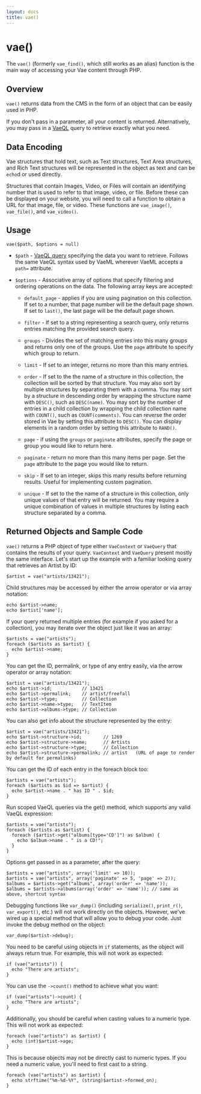 ```yaml
---
layout: docs
title: vae()
---
```


# vae()

The `vae()` (formerly `vae_find()`, which still works as an alias)
function is the main way of accessing your Vae content through PHP.

## Overview

`vae()` returns data from the CMS in the form of an object that can be
easily used in PHP.

If you don't pass in a parameter, all your content is returned.
Alternatively, you may pass in a [VaeQL](/vaeql/) query to retrieve
exactly what you need.

## Data Encoding

Vae structures that hold text, such as Text structures, Text Area
structures, and Rich Text structures will be represented in the object
as text and can be `echo`d or used directly.

Structures that contain Images, Video, or Files will contain an
identifying number that is used to refer to that image, video, or file.
Before these can be displayed on your website, you will need to call a
function to obtain a URL for that image, file, or video. These functions
are `vae_image()`, `vae_file()`, and `vae_video()`.

## Usage

`vae($path, $options = null)`

-   `$path` - [VaeQL query](/vaeql/) specifying the data you want
    to retrieve. Follows the same VaeQL syntax used by VaeML wherever
    VaeML accepts a `path=` attribute.

-   `$options` - Associative array of options that specify filtering and
    ordering operations on the data. The following array keys are
    accepted:

    -   `default_page` - applies if you are using pagination on
        this collection. If set to a number, that page number will be
        the default page shown. If set to `last()`, the last page will
        be the default page shown.

    -   `filter` - If set to a string representing a search query, only
        returns entries matching the provided search query.

    -   `groups` - Divides the set of matching entries into this many
        groups and returns only one of the groups. Use the `page`
        attribute to specify which group to return.

    -   `limit` - If set to an integer, returns no more than this
        many entries.

    -   `order` - If set to the the name of a structure in this
        collection, the collection will be sorted by that structure. You
        may also sort by multiple structures by separating them with
        a comma. You may sort by a structure in descending order by
        wrapping the structure name with `DESC()`, such as `DESC(name)`.
        You may sort by the number of entries in a child collection by
        wrapping the child collection name with `COUNT()`, such as
        `COUNT(comments)`. You can reverse the order stored in Vae by
        setting this attribute to `DESC()`. You can display elements in
        a random order by setting this attribute to `RAND()`.

    -   `page` - if using the `groups` or `paginate` attributes, specify
        the page or group you would like to return here.

    -   `paginate` - return no more than this many items per page. Set
        the `page` attribute to the page you would like to return.

    -   `skip` - If set to an integer, skips this many results before
        returning results. Useful for implementing custom pagination.

    -   `unique` - If set to the the name of a structure in this
        collection, only unique values of that entry will be returned.
        You may require a unique combination of values in multiple
        structures by listing each structure separated by a comma.

## Returned Objects and Sample Code

`vae()` returns a PHP object of type either `VaeContext` or `VaeQuery`
that contains the results of your query. `VaeContext` and `VaeQuery`
present mostly the same interface. Let's start up the example with a
familiar looking query that retrieves an Artist by ID:

    $artist = vae("artists/13421");

Child structures may be accessed by either the arrow operator or via
array notation:

    echo $artist->name;
    echo $artist['name'];

If your query returned multiple entries (for example if you asked for a
collection), you may iterate over the object just like it was an array:

    $artists = vae("artists");
    foreach ($artists as $artist) {
      echo $artist->name;
    }

You can get the ID, permalink, or type of any entry easily, via the
arrow operator or array notation:

    $artist = vae("artists/13421");
    echo $artist->id;           // 13421
    echo $artist->permalink;    // artist/freefall
    echo $artist->type;         // Collection
    echo $artist->name->type;   // TextItem
    echo $artist->albums->type; // Collection

You can also get info about the structure represented by the entry:

    $artist = vae("artists/13421");
    echo $artist->structure->id;        // 1269
    echo $artist->structure->name;      // Artists
    echo $artist->structure->type;      // Collection
    echo $artist->structure->permalink; // artist   (URL of page to render by default for permalinks)

You can get the ID of each entry in the foreach block too:

    $artists = vae("artists");
    foreach ($artists as $id => $artist) {
      echo $artist->name . " has ID " . $id;
    }

Run scoped VaeQL queries via the get() method, which supports any valid
VaeQL expression:

    $artists = vae("artists");
    foreach ($artists as $artist) {
      foreach ($artist->get("albums[type='CD']") as $album) {
        echo $album->name . " is a CD!";
      }
    }

Options get passed in as a parameter, after the query:

    $artists = vae("artists", array('limit' => 10));
    $artists = vae("artists", array('paginate' => 5, 'page' => 2));
    $albums = $artists->get("albums", array('order' => 'name'));
    $albums = $artists->albums(array('order' => 'name')); // same as above, shortcut syntax

Debugging functions like `var_dump()` (including `serialize()`,
`print_r()`, `var_export()`, etc.) will not work directly on the
objects. However, we've wired up a special method that will allow you to
debug your code. Just invoke the debug method on the object:

    var_dump($artist->debug);

You need to be careful using objects in `if` statements, as the object
will always return true. For example, this will not work as expected:

    if (vae("artists")) {
      echo "There are artists";
    }

You can use the `->count()` method to achieve what you want:

    if (vae("artists")->count) {
      echo "There are artists";
    }

Additionally, you should be careful when casting values to a numeric
type. This will not work as expected:

    foreach (vae("artists") as $artist) {
      echo (int)$artist->age;
    }

This is because objects may not be directly cast to numeric types. If
you need a numeric value, you'll need to first cast to a string.

    foreach (vae("artists") as $artist) {
      echo strftime("%m-%d-%Y", (string)$artist->formed_on);
    }
